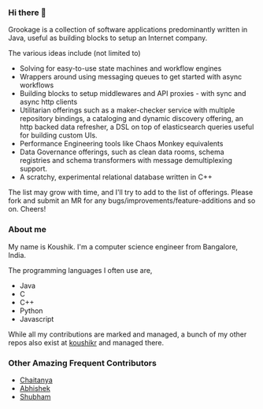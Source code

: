 ### Hi there 👋

Grookage is a collection of software applications predominantly written in Java, useful as building blocks to setup an Internet company. 

The various ideas include (not limited to)

- Solving for easy-to-use state machines and workflow engines
- Wrappers around using messaging queues to get started with async workflows
- Building blocks to setup middlewares and API proxies - with sync and async http clients
- Utilitarian offerings such as a maker-checker service with multiple repository bindings, a cataloging and dynamic discovery offering, an http backed data refresher, a DSL on top of elasticsearch queries useful for building custom UIs. 
- Performance Engineering tools like Chaos Monkey equivalents
- Data Governance offerings, such as clean data rooms, schema registries and schema transformers with message demultiplexing support.
- A scratchy, experimental relational database written in C++

The list may grow with time, and I'll try to add to the list of offerings. Please fork and submit an MR for any bugs/improvements/feature-additions and so on. Cheers! 

### About me

My name is Koushik. I'm a computer science engineer from Bangalore, India. 

The programming languages I often use are, 

- Java
- C
- C++
- Python
- Javascript

While all my contributions are marked and managed, a bunch of my other repos also exist at [koushikr](https://github.com/koushikr) and managed there. 

### Other Amazing Frequent Contributors

- [Chaitanya](https://github.com/chaitanyachavali)
- [Abhishek](https://github.com/abhigun)
- [Shubham](https://github.com/subham-soni)

